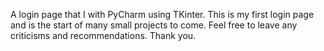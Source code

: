 A login page that I with PyCharm using TKinter.  This is my first login page and is the start of many small projects to come.  Feel free to leave any criticisms and recommendations.  Thank you.
